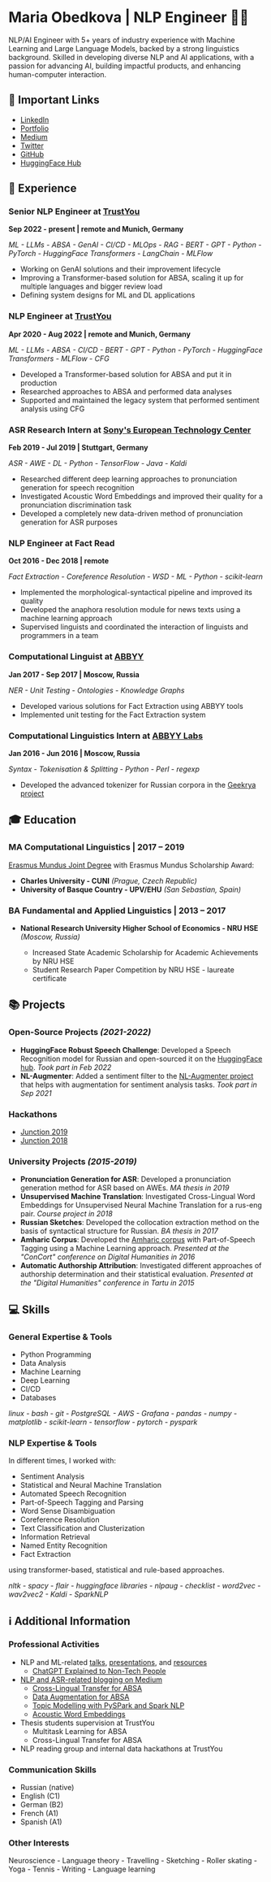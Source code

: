 # Maria Obedkova | NLP Engineer 👩‍💻

NLP/AI Engineer with 5+ years of industry experience with
Machine Learning and Large Language Models, backed by
a strong linguistics background. Skilled in developing
diverse NLP and AI applications, with a passion for
advancing AI, building impactful products, and enhancing
human-computer interaction.

## 🔗 Important Links
* [LinkedIn](https://www.linkedin.com/in/mobedkova/)
* [Portfolio](https://maobedkova.github.io/portfolio/)
* [Medium](https://medium.com/@maobedkova)
* [Twitter](https://mobile.twitter.com/maobedkova)
* [GitHub](https://github.com/maobedkova)
* [HuggingFace Hub](https://huggingface.co/mobedkova)

## 👔 Experience

### Senior NLP Engineer at **[TrustYou](https://www.trustyou.com/)**

**Sep 2022 - present \| remote and Munich, Germany**

*ML - LLMs - ABSA - GenAI - CI/CD - MLOps - RAG - BERT - GPT - Python - PyTorch - HuggingFace Transformers - LangChain - MLFlow*

* Working on GenAI solutions and their improvement lifecycle
* Improving a Transformer-based solution for ABSA, scaling it up for multiple languages and bigger review load
* Defining system designs for ML and DL applications

### NLP Engineer at **[TrustYou](https://www.trustyou.com/)** 

**Apr 2020 - Aug 2022 \| remote and Munich, Germany**

*ML - LLMs - ABSA - CI/CD - BERT - GPT - Python - PyTorch - HuggingFace Transformers - MLFlow - CFG*

* Developed a Transformer-based solution for ABSA and put it in production
* Researched approaches to ABSA and performed data analyses
* Supported and maintained the legacy system that performed sentiment analysis using CFG

### ASR Research Intern at **[Sony's European Technology Center](https://www.sony.com/en/SonyInfo/research/about/stuttgart-laboratory1/)** 

**Feb 2019 - Jul 2019 \| Stuttgart, Germany**

*ASR - AWE - DL - Python - TensorFlow - Java - Kaldi*

* Researched different deep learning approaches to pronunciation generation for speech recognition
* Investigated Acoustic Word Embeddings and improved their quality for a pronunciation discrimination task
* Developed a completely new data-driven method of pronunciation generation for ASR purposes

### NLP Engineer at **Fact Read** 

**Oct 2016 - Dec 2018 \| remote**

*Fact Extraction - Coreference Resolution - WSD - ML - Python - scikit-learn*

* Implemented the morphological-syntactical pipeline and improved its quality
* Developed the anaphora resolution module for news texts using a machine learning approach
* Supervised linguists and coordinated the interaction of linguists and programmers in a team

### Computational Linguist at **[ABBYY](https://www.abbyy.com/)** 

**Jan 2017 - Sep 2017 \| Moscow, Russia**

*NER - Unit Testing - Ontologies - Knowledge Graphs*
* Developed various solutions for Fact Extraction using ABBYY tools
* Implemented unit testing for the Fact Extraction system

### Computational Linguistics Intern at **[ABBYY Labs](https://www.abbyy.com/flexicapture-sdk/)** 

**Jan 2016 - Jun 2016 \| Moscow, Russia**

*Syntax - Tokenisation & Splitting - Python - Perl - regexp*

* Developed the advanced tokenizer for Russian corpora in the [Geekrya project](http://www.webcorpora.ru/)

## 🎓 Education

### MA Computational Linguistics | 2017 – 2019

[Erasmus Mundus Joint Degree](https://lct-master.org/) with Erasmus Mundus Scholarship Award:
* **Charles University - CUNI** *(Prague, Czech Republic)*
* **University of Basque Country - UPV/EHU** *(San Sebastian, Spain)*

### BA Fundamental and Applied Linguistics | 2013 – 2017

* **National Research University Higher School of Economics - NRU HSE** *(Moscow, Russia)*

  * Increased State Academic Scholarship for Academic Achievements by NRU HSE
  * Student Research Paper Competition by NRU HSE - laureate certificate

## 📚 Projects

### Open-Source Projects *(2021-2022)*
* **HuggingFace Robust Speech Challenge**: Developed a Speech Recognition model for Russian and open-sourced it on the [HuggingFace hub](https://huggingface.co/models?other=robust-speech-event). *Took part in Feb 2022*
* **NL-Augmenter**: Added a sentiment filter to the [NL-Augmenter project](https://github.com/GEM-benchmark/NL-Augmenter) that helps with augmentation for sentiment analysis tasks. *Took part in Sep 2021*

### Hackathons
* [Junction 2019](https://github.com/Shakurova/SunCatcher)
* [Junction 2018](https://github.com/Shakurova/Sustage)

### University Projects *(2015-2019)*
* **Pronunciation Generation for ASR**: Developed a pronunciation generation method for ASR based on AWEs. *MA thesis in 2019*
* **Unsupervised Machine Translation**: Investigated Cross-Lingual Word Embeddings for Unsupervised Neural Machine Translation for a rus-eng pair. *Course project in 2018*
* **Russian Sketches**: Developed the collocation extraction method on the basis of syntactical structure for Russian. *BA thesis in 2017*
* **Amharic Corpus**: Developed the [Amharic corpus](http://www.web-corpora.net/AmharicCorpus/search/) with Part-of-Speech Tagging using a Machine Learning
approach. *Presented at the "ConCort" conference on Digital Humanities in 2016*
* **Automatic Authorship Attribution**: Investigated different approaches of authorship determination and their statistical evaluation. *Presented at the "Digital Humanities" conference in Tartu in 2015*

## 💻 Skills

### General Expertise & Tools
* Python Programming
* Data Analysis
* Machine Learning
* Deep Learning
* CI/CD
* Databases

*linux - bash - git - PostgreSQL - AWS - Grafana - pandas - numpy - matplotlib - scikit-learn - tensorflow - pytorch - pyspark*

### NLP Expertise & Tools
In different times, I worked with:
* Sentiment Analysis
* Statistical and Neural Machine Translation
* Automated Speech Recognition
* Part-of-Speech Tagging and Parsing
* Word Sense Disambiguation
* Coreference Resolution
* Text Classification and Clusterization
* Information Retrieval
* Named Entity Recognition
* Fact Extraction

using transformer-based, statistical and rule-based approaches.

*nltk - spacy - flair - huggingface libraries - nlpaug - checklist - word2vec - wav2vec2 - Kaldi - SparkNLP*

## ℹ️ Additional Information

### Professional Activities
* NLP and ML-related [talks](https://youtube.com/@mobedkova), [presentations](https://drive.google.com/drive/folders/1noejo54yfEEbkBFDNP3N51kgnbmvUJMl), and [resources](https://mobedkova.notion.site/3eaea83f0e5f42ca8423c7c64aeec6a4?v=4b91cc6c0bd94fb88c06f06fe8f5ef6c)
  * [ChatGPT Explained to Non-Tech People](http://youtu.be/L9i0_cH-6b0)
* [NLP and ASR-related blogging on Medium](https://medium.com/@maobedkova)
  * [Cross-Lingual Transfer for ABSA](https://medium.com/trustyou-engineering/cross-lingual-transfer-for-absa-6e9ae08a428a)
  * [Data Augmentation for ABSA](https://medium.com/trustyou-engineering/data-augmentation-for-absa-bb61540673e3)
  * [Topic Modelling with PySPark and Spark NLP](https://medium.com/trustyou-engineering/topic-modelling-with-pyspark-and-spark-nlp-a99d063f1a6e)
  * [Acoustic Word Embeddings](https://medium.com/@maobedkova/acoustic-word-embeddings-fc3f1a8f0519)
* Thesis students supervision at TrustYou
  * Multitask Learning for ABSA
  * Cross-Lingual Transfer for ABSA
* NLP reading group and internal data hackathons at TrustYou

### Communication Skills
* Russian (native)
* English (C1)
* German (B2)
* French (A1)
* Spanish (A1)

### Other Interests
Neuroscience - Language theory - Travelling - Sketching - Roller skating - Yoga - Tennis - Writing - Language learning
